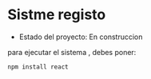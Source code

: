 <h1> Sistme registo </h1>

- Estado del proyecto: En construccion

para ejecutar el sistema , debes poner:

```npm install react```
